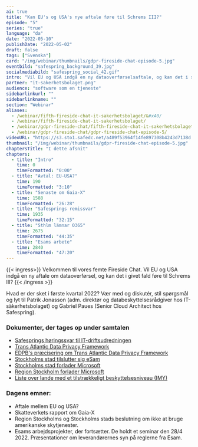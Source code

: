 ```yaml
---
ai: true
title: "Kan EU's og USA's nye aftale føre til Schrems III?"
episode: "5"
series: "true"
language: "da"
date: "2022-05-10"
publishDate: "2022-05-02"
draft: false
tags: ["Svenska"]
card: "/img/webinar/thumbnails/gdpr-fireside-chat-episode-5.jpg"
eventbild: "safespring_background_39.jpg"
socialmediabild: "safespring_social_42.gif"
intro: "Vil EU og USA indgå en ny dataoverførselsaftale, og kan det i så fald føre til Schrems III?"
partner: "it-sakerhetsbolaget.png"
audience: "software som en tjeneste"
sidebarlinkurl: ""
sidebarlinkname: ""
section: "Webinar"
aliases:
  - /webinar/fifth-fireside-chat-it-sakerhetsbolaget/&#xA0/
  - /webinar/fifth-fireside-chat-it-sakerhetsbolaget/
  - /webinar/gdpr-fireside-chat/fifth-fireside-chat-it-sakerhetsbolaget/
  - /webinar/gdpr-fireside-chat/gdpr-fireside-chat-episode-5/
videoURL: "https://s3.sto1.safedc.net/a489f53964f14fe897308b4243d7138d:processedvideos/gdpr-fireside-chat-episode-5/master.m3u8"
thumbnail: "/img/webinar/thumbnails/gdpr-fireside-chat-episode-5.jpg"
chaptersTitle: "I dette afsnit"
chapters:
  - title: "Intro"
    time: 0
    timeFormatted: "0:00"
  - title: "Avtal: EU-USA?"
    time: 190
    timeFormatted: "3:10"
  - title: "Senaste om Gaia-X"
    time: 1588
    timeFormatted: "26:28"
  - title: "Safesprings remissvar"
    time: 1935
    timeFormatted: "32:15"
  - title: "Sthlm lämnar O365"
    time: 2675
    timeFormatted: "44:35"
  - title: "Esams arbete"
    time: 2840
    timeFormatted: "47:20"
---
```

{{< ingress>}}
Velkommen til vores femte Fireside Chat. Vil EU og USA indgå en ny aftale om dataoverførsel, og kan det i givet fald føre til Schrems III?
{{< /ingress >}}

Hvad er der sket i første kvartal 2022? Vær med og diskutér, stil spørgsmål og lyt til Patrik Jonasson (adm. direktør og databeskyttelsesrådgiver hos IT-säkerhetsbolaget) og Gabriel Paues (Senior Cloud Architect hos Safespring).

### Dokumenter, der tages op under samtalen

- [Safesprings høringssvar til IT-driftsudredningen](/blogg/remissvar-it-driftsutredningen/)
- [Trans Atlantic Data Privacy Framework](https://next.safespring.com/s/L5ssXCHtGAjKFYs)
- [EDPB's præcisering om Trans Atlantic Data Privacy Framework](https://edpb.europa.eu/our-work-tools/our-documents/statements/statement-012022-announcement-agreement-principle-new-trans_en)
- [Stockholms stad tilslutter sig eSam](https://www.esamverka.se/aktuellt/nyheter/nyheter/2022-02-25-stockholms-stad-ansluter-till-arbetet-med-digital-samarbetsplattform.html#)
- [Stockholms stad forlader Microsoft](/publications/stockholm-stad_underlag-for-inriktningsbeslut.pdf)
- [Region Stockholm forlader Microsoft](/publications/nulagesbeskrivning-ms-teams-ur-ett-integritetsskyddsperspektiv.pdf)
- [Liste over lande med et tilstrækkeligt beskyttelsesniveau (IMY)](https://www.esamverka.se/aktuellt/nyheter/nyheter/2022-02-25-stockholms-stad-ansluter-till-arbetet-med-digital-samarbetsplattform.html#)

### Dagens emner:

- Aftale mellem EU og USA?
- Skatteverkets rapport om Gaia-X
- Region Stockholms og Stockholms stads beslutning om ikke at bruge amerikanske skytjenester.
- Esams arbejdsprojekter, der fortsætter. De holdt et seminar den 28/4 2022. Præsentationer om leverandørernes syn på reglerne fra Esam.